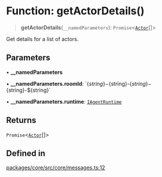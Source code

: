 # Function: getActorDetails()

> **getActorDetails**(`__namedParameters`): `Promise`\<[`Actor`](../interfaces/Actor.md)[]\>

Get details for a list of actors.

## Parameters

• **\_\_namedParameters**

• **\_\_namedParameters.roomId**: \`$\{string\}-$\{string\}-$\{string\}-$\{string\}-$\{string\}\`

• **\_\_namedParameters.runtime**: [`IAgentRuntime`](../interfaces/IAgentRuntime.md)

## Returns

`Promise`\<[`Actor`](../interfaces/Actor.md)[]\>

## Defined in

[packages/core/src/core/messages.ts:12](https://github.com/ai16z/eliza/blob/d30d0a6e4929f1f9ad2fee78a425cc005922c069/packages/core/src/core/messages.ts#L12)
